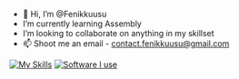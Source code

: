 - 👋 Hi, I’m @Fenikkuusu
- I’m currently learning Assembly
- I’m looking to collaborate on anything in my skillset
- 📫 Shoot me an email - contact.fenikkuusu@gmail.com

[![My Skills](https://skillicons.dev/icons?i=html,scss,js,nodejs,java,python&theme=dark)](https://skillicons.dev)
[![Software I use](https://skillicons.dev/icons?i=vscode,idea&theme=dark)](https://skillicons.dev)
